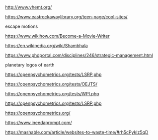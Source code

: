 http://www.vhemt.org/

https://www.eastrockawaylibrary.org/teen-page/cool-sites/

escape motions

https://www.wikihow.com/Become-a-Movie-Writer

https://en.wikipedia.org/wiki/Shambhala

https://www.phdportal.com/disciplines/246/strategic-management.html


planetary logos of earth







https://openpsychometrics.org/tests/LSRP.php

https://openpsychometrics.org/tests/OEJTS/

https://openpsychometrics.org/tests/WPI.php

https://openpsychometrics.org/tests/LSRP.php

https://openpsychometrics.org/





https://www.ineedaprompt.com/

https://mashable.com/article/websites-to-waste-time/#rh5cPykIz5qD
